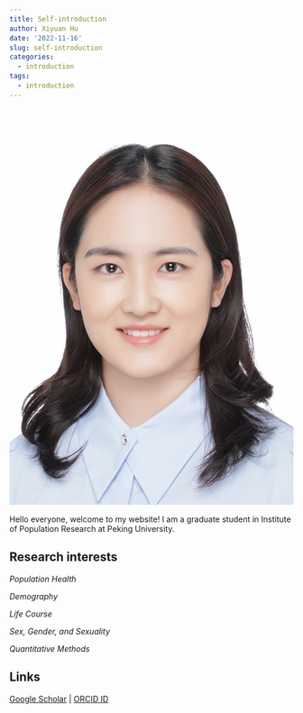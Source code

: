 ```yaml
---
title: Self-introduction
author: Xiyuan Hu
date: '2022-11-16'
slug: self-introduction
categories:
  - introduction
tags:
  - introduction
---
```


![](ID.png)

Hello everyone, welcome to my website! I am a graduate student in Institute of Population Research at Peking University.

## Research interests
*Population Health*

*Demography*

*Life Course*

*Sex, Gender, and Sexuality*

*Quantitative Methods*

## Links
[Google Scholar](https://scholar.google.com/citations?view_op=list_works&hl=zh-CN&hl=zh-CN&user=ALw8qQoAAAAJ) | [ORCID ID](https://orcid.org/my-orcid?orcid=0000-0003-0074-6083)
